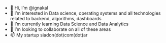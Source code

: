 - 👋 Hi, I’m @ignakal
- 👀 I’m interested in Data science, operating systems and all technologies related to backend, algorithms, dashboards
- 🌱 I’m currently learning Data Science and Data Analytics
- 💞️ I’m looking to collaborate on all of these areas
- 📫 My startup siadon(dot)com(dot)ar

<!---
ignakal/ignakal is a ✨ special ✨ repository because its `README.md` (this file) appears on your GitHub profile.
You can click the Preview link to take a look at your changes.
--->
